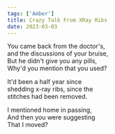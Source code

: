 ```yaml
---  
tags: ['Amber']
title: Crazy Talk From XRay Ribs
date: 2023-03-03
---
```


You came back from the doctor's,  
and the discussions of your bruise,  
But he didn't give you any pills,  
Why'd you mention that you used?

It'd been a half year since  
shedding x-ray ribs, since the  
stitches had been removed.

I mentioned home in passing,  
And then you were suggesting  
That I moved?
